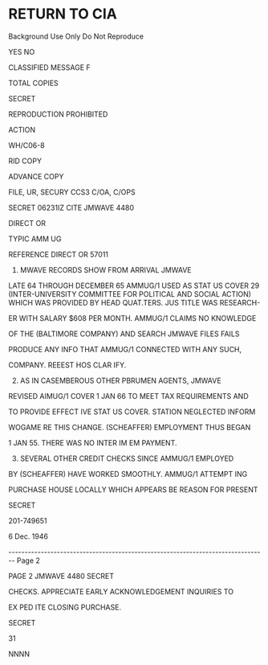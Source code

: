 # RETURN TO CIA
Background Use Only
Do Not Reproduce

YES NO

CLASSIFIED MESSAGE F

TOTAL COPIES

SECRET

REPRODUCTION PROHIBITED

ACTION

WH/C06-8

RID COPY

ADVANCE COPY

FILE, UR, SECURY CCS3 C/OA, C/OPS

SECRET 06231IZ CITE JMWAVE 4480

DIRECT OR

TYPIC AMM UG

REFERENCE DIRECT OR 57011

1. MWAVE RECORDS SHOW FROM ARRIVAL JMWAVE

LATE 64 THROUGH DECEMBER 65 AMMUG/1 USED AS STAT US COVER 29
(INTER-UNIVERSITY COMMITTEE FOR POLITICAL AND SOCIAL ACTION)
WHICH WAS PROVIDED BY HEAD QUAT.TERS. JUS TITLE WAS RESEARCH-

ER WITH SALARY $608 PER MONTH. AMMUG/1 CLAIMS NO KNOWLEDGE

OF THE (BALTIMORE COMPANY) AND SEARCH JMWAVE FILES FAILS

PRODUCE ANY INFO THAT AMMUG/1 CONNECTED WITH ANY SUCH,

COMPANY. REEEST HOS CLAR IFY.

2. AS IN CASEMBEROUS OTHER PBRUMEN AGENTS, JMWAVE

REVISED AIMUG/1 COVER 1 JAN 66 TO MEET TAX REQUIREMENTS AND

TO PROVIDE EFFECT IVE STAT US COVER. STATION NEGLECTED INFORM

WOGAME RE THIS CHANGE. (SCHEAFFER) EMPLOYMENT THUS BEGAN

1 JAN 55. THERE WAS NO INTER IM EM PAYMENT.

3. SEVERAL OTHER CREDIT CHECKS SINCE AMMUG/1 EMPLOYED

BY (SCHEAFFER) HAVE WORKED SMOOTHLY. AMMUG/1 ATTEMPT ING

PURCHASE HOUSE LOCALLY WHICH APPEARS BE REASON FOR PRESENT

SECRET

201-749651

6 Dec. 1946


-------------------------------------------------------------------------------- Page 2

PAGE 2 JMWAVE 4480 SECRET

CHECKS. APPRECIATE EARLY ACKNOWLEDGEMENT INQUIRIES TO

EX PED ITE CLOSING PURCHASE.

SECRET

31

NNNN
